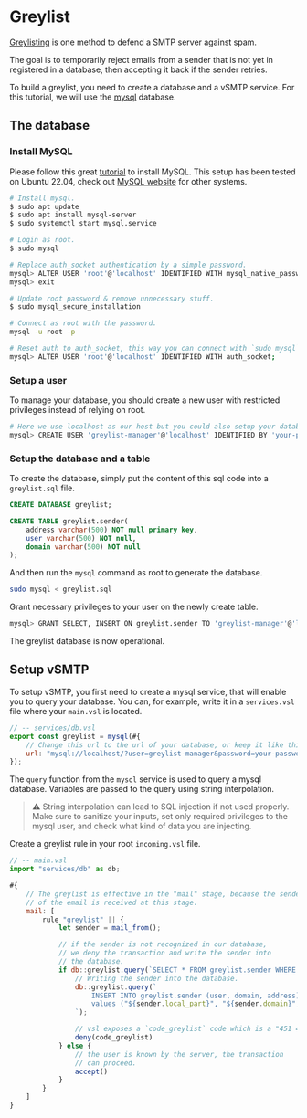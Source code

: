 # Greylist

[Greylisting] is one method to defend a SMTP server against spam.

[Greylisting]: https://en.wikipedia.org/wiki/Greylisting_(email)

The goal is to temporarily reject emails from a sender that is not yet in registered in a database, then accepting it back if the sender retries.

To build a greylist, you need to create a database and a vSMTP service. For this tutorial, we will use the [mysql](https://www.mysql.com/) database.

## The database

### Install MySQL

Please follow this great [tutorial](https://www.digitalocean.com/community/tutorials/how-to-install-mysql-on-ubuntu-22-04) to install MySQL. This setup has been tested on Ubuntu 22.04, check out [MySQL website](https://dev.mysql.com/doc/mysql-installation-excerpt/5.7/en) for other systems.

```sh
# Install mysql.
$ sudo apt update
$ sudo apt install mysql-server
$ sudo systemctl start mysql.service

# Login as root.
$ sudo mysql

# Replace auth_socket authentication by a simple password.
mysql> ALTER USER 'root'@'localhost' IDENTIFIED WITH mysql_native_password BY 'your-password';
mysql> exit

# Update root password & remove unnecessary stuff.
$ sudo mysql_secure_installation

# Connect as root with the password.
mysql -u root -p

# Reset auth to auth_socket, this way you can connect with `sudo mysql`
mysql> ALTER USER 'root'@'localhost' IDENTIFIED WITH auth_socket;
```

### Setup a user

To manage your database, you should create a new user with restricted privileges instead of relying on root.

```sh
# Here we use localhost as our host but you could also setup your database on another server.
mysql> CREATE USER 'greylist-manager'@'localhost' IDENTIFIED BY 'your-password';
```

### Setup the database and a table

To create the database, simply put the content of this sql code into a `greylist.sql` file.

```sql
CREATE DATABASE greylist;

CREATE TABLE greylist.sender(
    address varchar(500) NOT null primary key,
    user varchar(500) NOT null,
    domain varchar(500) NOT null
);
```

And then run the `mysql` command as root to generate the database.

```sh
sudo mysql < greylist.sql
```

Grant necessary privileges to your user on the newly create table.

```sh
mysql> GRANT SELECT, INSERT ON greylist.sender TO 'greylist-manager'@'localhost';
```

The greylist database is now operational.

## Setup vSMTP

To setup vSMTP, you first need to create a mysql service, that will enable you to query your database. You can, for example, write it in a `services.vsl` file where your `main.vsl` is located.

```js
// -- services/db.vsl
export const greylist = mysql(#{
    // Change this url to the url of your database, or keep it like this if the 'greylist-manager' user is setup on localhost.
    url: "mysql://localhost/?user=greylist-manager&password=your-password",
});
```

The `query` function from the `mysql` service is used to query a mysql database. Variables are passed to the query using string interpolation.

> ⚠️ String interpolation can lead to SQL injection if not used properly. Make sure to sanitize your inputs, set only required privileges to the mysql user, and check what kind of data you are injecting.

Create a greylist rule in your root `incoming.vsl` file.

```js
// -- main.vsl
import "services/db" as db;

#{
    // The greylist is effective in the "mail" stage, because the sender
    // of the email is received at this stage.
    mail: [
        rule "greylist" || {
            let sender = mail_from();

            // if the sender is not recognized in our database,
            // we deny the transaction and write the sender into
            // the database.
            if db::greylist.query(`SELECT * FROM greylist.sender WHERE address = '${sender}';`) == [] {
                // Writing the sender into the database.
                db::greylist.query(`
                    INSERT INTO greylist.sender (user, domain, address)
                    values ("${sender.local_part}", "${sender.domain}", "${sender}");
                `);

                // vsl exposes a `code_greylist` code which is a "451 4.7.1" enhanced code.
                deny(code_greylist)
            } else {
                // the user is known by the server, the transaction
                // can proceed.
                accept()
            }
        }
    ]
}
```
